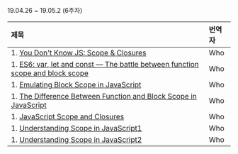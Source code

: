 19.04.26 ~ 19.05.2 (6주차)

|   제목   | 번역자  |
| :------ | :---- |
| 1. [You Don't Know JS: Scope & Closures](https://github.com/getify/You-Dont-Know-JS/blob/master/scope%20%26%20closures/ch3.md) | Who |
| 1. [ES6: var, let and const — The battle between function scope and block scope](https://www.deadcoderising.com/2017-04-11-es6-var-let-and-const-the-battle-between-function-scope-and-block-scope/) | Who |
| 1. [Emulating Block Scope in JavaScript](http://adripofjavascript.com/blog/drips/emulating-block-scope-in-javascript.html) | Who |
| 1. [The Difference Between Function and Block Scope in JavaScript](https://medium.com/@josephcardillo/the-difference-between-function-and-block-scope-in-javascript-4296b2322abe) | Who |
| 1. [JavaScript Scope and Closures](https://css-tricks.com/javascript-scope-closures/) | Who |
| 1. [Understanding Scope in JavaScript1](https://www.telerik.com/blogs/understanding-scope-in-javascript) | Who |
| 1. [Understanding Scope in JavaScript2](https://scotch.io/tutorials/understanding-scope-in-javascript) | Who |